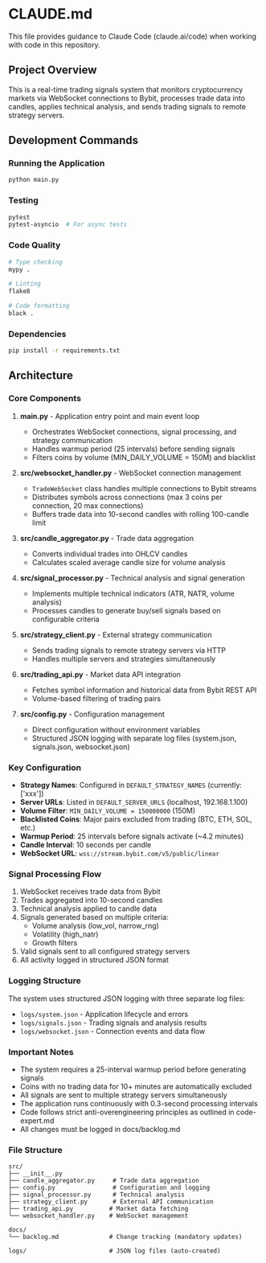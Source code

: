# CLAUDE.md

This file provides guidance to Claude Code (claude.ai/code) when working with code in this repository.

## Project Overview

This is a real-time trading signals system that monitors cryptocurrency markets via WebSocket connections to Bybit, processes trade data into candles, applies technical analysis, and sends trading signals to remote strategy servers.

## Development Commands

### Running the Application
```bash
python main.py
```

### Testing
```bash
pytest
pytest-asyncio  # For async tests
```

### Code Quality
```bash
# Type checking
mypy .

# Linting
flake8

# Code formatting
black .
```

### Dependencies
```bash
pip install -r requirements.txt
```

## Architecture

### Core Components

1. **main.py** - Application entry point and main event loop
   - Orchestrates WebSocket connections, signal processing, and strategy communication
   - Handles warmup period (25 intervals) before sending signals
   - Filters coins by volume (MIN_DAILY_VOLUME = 150M) and blacklist

2. **src/websocket_handler.py** - WebSocket connection management
   - `TradeWebSocket` class handles multiple connections to Bybit streams
   - Distributes symbols across connections (max 3 coins per connection, 20 max connections)
   - Buffers trade data into 10-second candles with rolling 100-candle limit

3. **src/candle_aggregator.py** - Trade data aggregation
   - Converts individual trades into OHLCV candles
   - Calculates scaled average candle size for volume analysis

4. **src/signal_processor.py** - Technical analysis and signal generation
   - Implements multiple technical indicators (ATR, NATR, volume analysis)
   - Processes candles to generate buy/sell signals based on configurable criteria

5. **src/strategy_client.py** - External strategy communication
   - Sends trading signals to remote strategy servers via HTTP
   - Handles multiple servers and strategies simultaneously

6. **src/trading_api.py** - Market data API integration
   - Fetches symbol information and historical data from Bybit REST API
   - Volume-based filtering of trading pairs

7. **src/config.py** - Configuration management
   - Direct configuration without environment variables
   - Structured JSON logging with separate log files (system.json, signals.json, websocket.json)

### Key Configuration

- **Strategy Names**: Configured in `DEFAULT_STRATEGY_NAMES` (currently: ['xxx'])
- **Server URLs**: Listed in `DEFAULT_SERVER_URLS` (localhost, 192.168.1.100)
- **Volume Filter**: `MIN_DAILY_VOLUME = 150000000` (150M)
- **Blacklisted Coins**: Major pairs excluded from trading (BTC, ETH, SOL, etc.)
- **Warmup Period**: 25 intervals before signals activate (~4.2 minutes)
- **Candle Interval**: 10 seconds per candle
- **WebSocket URL**: `wss://stream.bybit.com/v5/public/linear`

### Signal Processing Flow

1. WebSocket receives trade data from Bybit
2. Trades aggregated into 10-second candles
3. Technical analysis applied to candle data
4. Signals generated based on multiple criteria:
   - Volume analysis (low_vol, narrow_rng)
   - Volatility (high_natr)
   - Growth filters
5. Valid signals sent to all configured strategy servers
6. All activity logged in structured JSON format

### Logging Structure

The system uses structured JSON logging with three separate log files:
- `logs/system.json` - Application lifecycle and errors
- `logs/signals.json` - Trading signals and analysis results
- `logs/websocket.json` - Connection events and data flow

### Important Notes

- The system requires a 25-interval warmup period before generating signals
- Coins with no trading data for 10+ minutes are automatically excluded
- All signals are sent to multiple strategy servers simultaneously
- The application runs continuously with 0.3-second processing intervals
- Code follows strict anti-overengineering principles as outlined in code-expert.md
- All changes must be logged in docs/backlog.md

### File Structure

```
src/
├── __init__.py
├── candle_aggregator.py     # Trade data aggregation
├── config.py                # Configuration and logging
├── signal_processor.py      # Technical analysis
├── strategy_client.py       # External API communication
├── trading_api.py          # Market data fetching
└── websocket_handler.py    # WebSocket management

docs/
└── backlog.md              # Change tracking (mandatory updates)

logs/                       # JSON log files (auto-created)
```